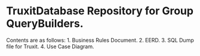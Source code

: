 # TruxitDatabase Repository for Group QueryBuilders.

  Contents are as follows:
    1. Business Rules Document.
    2. EERD.
    3. SQL Dump file for Truxit.
    4. Use Case Diagram.
